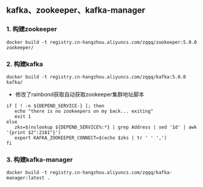 ## kafka、zookeeper、kafka-manager
### 1. 构建zookeeper
```shell
docker build -t registry.cn-hangzhou.aliyuncs.com/zqqq/zookeeper:5.0.0 zookeeper/
```
### 2. 构建kafka
```shell
docker build -t registry.cn-hangzhou.aliyuncs.com/zqqq/kafka:5.0.0 kafka/
```
* 修改了rainbond获取自动获取zookeeper集群地址脚本
```shell
if [ ! -n ${DEPEND_SERVICE-} ]; then
   echo "there is no zookeepers on my back... exiting"
   exit 1
else    
   zks=$(nslookup ${DEPEND_SERVICE%:*} | grep Address | sed '1d' | awk '{print $2":2181"}')
   export KAFKA_ZOOKEEPER_CONNECT=$(echo $zks | tr ' ' ',')
fi
```
### 3. 构建kafka-manager
```shell
docker build -t registry.cn-hangzhou.aliyuncs.com/zqqq/kafka-manager:latest .
```